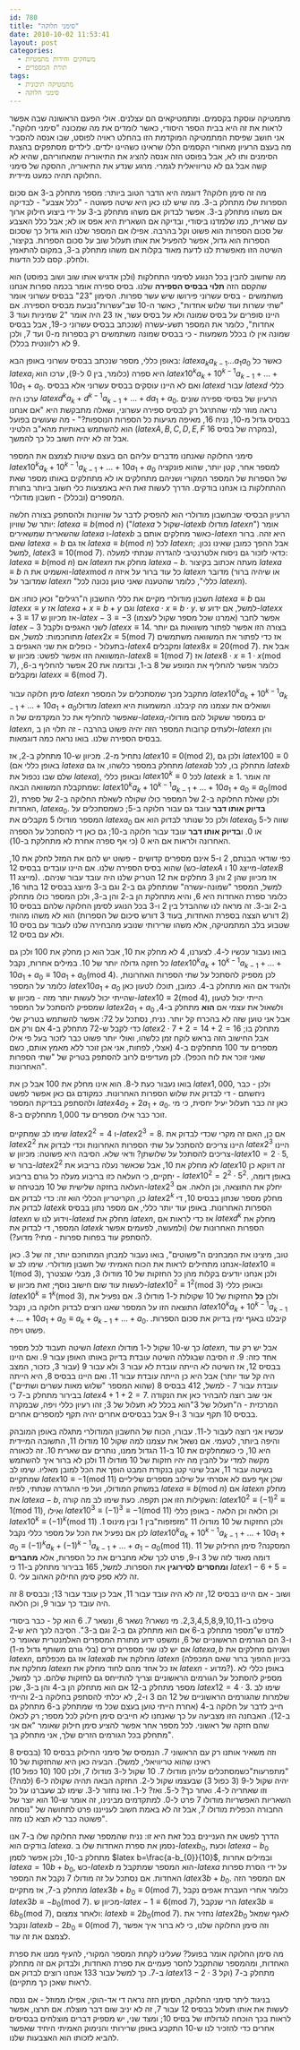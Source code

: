 ```yaml
---
id: 780
title: "סימני חלוקה"
date: 2010-10-02 11:53:41
layout: post
categories: 
  - משחקים וחידות מתמטיות
  - תורת המספרים
tags: 
  - מתמטיקה תיכונית
  - סימני חלוקה
---
```

מתמטיקה עוסקת בקסמים. ומתמטיקאים הם עצלנים. אולי הפעם הראשונה שבה אפשר לראות את זה היא בבית הספר היסודי, כאשר לומדים את מה שמכונה "סימני חלוקה". אני חושב שפיסת המתמטיקה המוקדמת הזו בהחלט ראויה לפוסט, שבו אנסה להסביר מה בעצם הרעיון מאחורי הקסמים הללו שראינו כשהיינו ילדים. לילדים מסתפקים בהצגת הסימנים ותו לא, אבל בפוסט הזה אנסה להציג את התיאוריה שמאחוריהם, שהיא לא קשה אבל גם לא טריוויאלית לגמרי. מרגע שנדע את התיאוריה, ההסקה של סימני החלוקה תהיה כמעט מיידית.

מה זה סימן חלוקה? דוגמה היא הדבר הטוב ביותר: מספר מתחלק ב-3 אם סכום הספרות שלו מתחלק ב-3. מה שיש לנו כאן היא שיטה פשוטה - "כלל אצבע" - לבדיקה אם משהו מתחלק ב-3. אפשר לבדוק אם משהו מתחלק ב-3 על ידי ביצוע חילוק ארוך עם שארית, כמו שלמדנו ביסודי, ובדיקה אם השארית היא אפס או לא; אבל כלל האצבע של סכום הספרות הוא פשוט וקל בהרבה. אפילו אם המספר שלנו הוא גדול כך שסכום הספרות הוא גדול, אפשר להפעיל את אותו תעלול שוב על סכום הספרות. בקיצור, השיטה הזו מאפשרת לנו לדעת מאוד בקלות אם משהו מתחלק ב-3, במקום להתאמץ ולחלק. קסם לכל הדעות.

מה שחשוב להבין בכל הנוגע לסימני התחלקות (ולכן אדגיש אותו שוב ושוב בפוסט) הוא שהקסם הזה <strong>תלוי בבסיס הספירה</strong> שלנו. בסיס ספירה אומר בכמה ספרות אנחנו משתמשים - בסיס עשרוני פירושו שיש עשר ספרות. הסימון "23" בבסיס עשרוני אומר "שתי עשרות ועוד שלוש אחדות", כאשר ה-10 שב"עשרות"נובעת מבסיס הספירה. אם היינו סופרים על בסיס שמונה ולא על בסיס עשר, אז 23 היה אומר "2 שמיניות ועוד 3 אחדות", כלומר את המספר תשע-עשרה (שנכתב בבסיס עשרוני כ-19, אבל בבסיס שמונה אין לו בכלל משמעות - כי בבסיס שמונה משתמשים רק בספרות מ-0 ועד 7, ולכן 9 לא רלוונטית בכלל).

באופן כללי, מספר שנכתב בבסיס עשרוני באופן הבא: $latex a_{k}a_{k-1}\dots a_{1}a_{0}$ כאשר כל $latex a_{i}$ היא ספרה (כלומר, בין 0 ל-9), ערכו הוא $latex 10^{k}a_{k}+10^{k-1}a_{k-1}+\dots+10a_{1}+a_{0}$. ואם לא היינו עוסקים בבסיס עשרוני אלא בבסיס $latex d$ עבור $latex d$ כללי ערכו היה $latex d^{k}a_{k}+d^{k-1}a_{k-1}+\dots+da_{1}+a_{0}$. הרעיון של בסיסי ספירה שונים נראה מוזר למי שהתרגל רק לבסיס ספירה עשרוני, ושאלה מתבקשת היא "אם אנחנו בבסיס גדול מ-10, נניח 16, מאיפה מגיעות כל הספרות הנוספות?" - מה שעושים בפועל הוא להשתמש באותיות מהא"ב הלטיני ($latex A,B,C,D,E,F$ במקרה של בסיס 16), אבל זה לא יהיה חשוב כל כך להמשך.

סימני החלוקה שאנחנו מדברים עליהם הם בעצם שיטות לצמצם את המספר $latex 10^{k}a_{k}+10^{k-1}a_{k-1}+\dots+10a_{1}+a_{0}$ למספר אחר, קטן יותר, שהוא פונקציה של הספרות של המספר המקורי ושניהם מתחלקים או לא מתחלקים באותו מספר שאת ההתחלקות בו אנחנו בודקים. הדרך לעשות זאת היא באמצעות כלי חשוב ביותר בתורת המספרים (ובכלל) - חשבון מודולרי.

הרעיון הבסיסי שבחשבון מודולרי הוא להפסיק לדבר על שוויונות ולהסתפק בצורה חלשה יותר של שוויון: $latex a\equiv b\left(\mbox{mod }n\right)$ ("$latex a$ שקול ל-$latex b$ מודולו $latex n$") אומר שהשארית שמשאירים $latex a$ ו-$latex b$ כאשר מחלקים אותם ב-$latex n$ היא זהה. ברור שאם $latex a=b$ אז גם $latex a\equiv b\left(\mbox{mod }n\right)$ לכל $latex n$; אבל ההפך כמובן שאינו נכון. למשל, $latex 3\equiv10\left(\mbox{mod }7\right)$. כדאי לזכור גם ניסוח אלטרנטיבי להגדרה שנתתי למעלה: $latex a\equiv b\left(\mbox{mod }n\right)$ אם $latex n$ מחלק את $latex a-b$. מעתה אכתוב בקיצור $latex a\equiv b$ ואשמיט את ה-$latex \mbox{mod }n$ כל עוד ברור על איזה $latex n$ מדובר (או שיהיה ברור שמדובר על $latex n$ "כללי", כלומר שהטענה שאני טוען נכונה לכל $latex n$).

חשבון מודולרי מקיים את כללי החשבון ה"רגילים" וכאן כוחו: אם $latex a\equiv b$ וגם $latex x\equiv y$ אז $latex a+x\equiv b+y$ וגם $latex a\cdot x\equiv b\cdot y$. למשל, אם ידוע ש-$latex x+3\equiv17$ אז מכיוון ש-$latex -3\equiv-3$ (אמרנו שכל מספר שקול לעצמו) אפשר לחבר $latex -3$ לשני האגפים ולקבל $latex x\equiv14$. בצורה הזו אפשר לפתור משוואות גם יותר מתוחכמות: למשל, אם $latex 2x\equiv5\left(\mbox{mod }7\right)$ אז כדי לפתור את המשוואה משתמשים בתעלול - כופלים את שני האגפים ב-$latex 4$ ומקבלים $latex 8x\equiv20\left(\mbox{mod }7\right)$. אבל את המשוואה הזו אפשר לפשט: מכיוון ש-$latex 8\equiv1\left(\mbox{mod }7\right)$ אז $latex 8\cdot x\equiv1\cdot x\left(\mbox{mod }7\right)$, כלומר אפשר להחליף את המופע של 8 ב-1, ובדומה את 20 אפשר להחליף ב-6, ומקבלים $latex x\equiv6\left(\mbox{mod }7\right)$.

סימן חלוקה עבור $latex n$ מתקבל מכך שמסתכלים על המספר $latex 10^{k}a_{k}+10^{k-1}a_{k-1}+\dots+10a_{1}+a_{0}$מודולו $latex n$ ושואלים את עצמנו מה קיבלנו. המשמעות היא שאפשר להחליף את כל המקדמים של ה-$latex a_{i}$-ים במספר ששקול להם מודולו $latex n$, ולעתים קרובות המספר הזה יהיה פשוט בהרבה - זה תלוי הן ב-$latex n$ והן בבסיס הספירה שלנו. בואו נראה כמה דוגמאות.

נתחיל מ-2. מכיוון ש-10 מתחלק ב-2, אז $latex 10\equiv0\left(\mbox{mod }2\right)$, ולכן גם $latex 100\equiv0$ (באופן כללי אם $latex a$ מתחלק במספר כלשהו, אז גם $latex ab$ מתחלק בו, לכל $latex b$ שלם שבו נכפול את $latex a$), ובאופן כללי $latex 10^{k}\equiv0$ לכל $latex k\ge1$. זה אומר שמתקבלת המשוואה הבאה: $latex 10^{k}a_{k}+10^{k-1}a_{k-1}+\dots+10a_{1}+a_{0}\equiv a_{0}\left(\mbox{mod }2\right)$, ולכן שאלת החלוקה ב-2 של המספר כולו שקולה לשאלת החלוקה ב-2 של ספרת האחדות, $latex a_{0}$. <strong>בדיוק אותו דבר</strong> עובד גם עבור חלוקה ב-5; כשמסתכלים על המספר מודולו 5 מקבלים את $latex a_{0}$ ולכן כל שנותר לבדוק הוא אם $latex a_{0}$ שווה ל-5 או 0. ו<strong>בדיוק אותו דבר</strong> עובד עבור חלוקה ב-10; גם כאן די להסתכל על הספרה האחרונה ולראות אם היא 0 (כי אף ספרה אחרת לא מתחלקת ב-10).

כפי שודאי הבנתם, 2 ו-5 אינם מספרים קדושים - פשוט יש להם את המזל לחלק את 10, שהוא בסיס הספירה שלנו. אם היינו עובדים בבסיס 12 (כש-$latex A$ מייצג 10 ו-$latex B$ מייצג 11). אז מכיוון שהן 2 והן 3 מחלקים את 12 הטריק שלנו היה עובד עבור שניהם. למשל, המספר "שמונה-עשרה" שמתחלק גם ב-2 וגם ב-3 מיוצג בבסיס 12 בתור 16, כלומר ספרת האחדות היא 6, והיא מתחלקת הן ב-2 והן ב-3, ולכן המספר כולו מתחלק ב-2 וב-3. זה מראה לנו שההבדל בין 2 ו-3 בכל הנוגע לסימן החלוקה שלהם בבסיס 10 (2 דורש הצצה בספרת האחדות, בעוד 3 דורש סיכום של הספרות) הוא לא משהו מהותי שטבוע בלב המתמטיקה, אלא משהו שרירותי שנובע מהבחירה שלנו לעבוד עם בסיס 10 ולא עם בסיס 12.

בואו נעבור עכשיו ל-4. לצערנו, 4 לא מחלק את 10, אבל הוא כן מחלק את 100 ולכן גם כל חזקה גדולה יותר של 10. במילים אחרות, נקבל $latex 10^{k}a_{k}+10^{k-1}a_{k-1}+\dots+10a_{1}+a_{0}\equiv10a_{1}+a_{0}\left(\mbox{mod }4\right)$. לכן מספיק להסתכל על שתי הספרות האחרונות, כלומר על המספר $latex 10a_{1}+a_{0}$ ולהגיד אם הוא מתחלק ב-4. כמובן, תוכלו לטעון כאן שהייתי יכול לעשות יותר מזה - מכיוון ש-$latex 10\equiv2\left(\mbox{mod }4\right)$, הייתי יכול לטעון שמספיק להסתכל על המספר $latex 2a_{1}+a_{0}$ ולשאול את עצמי אם <strong>הוא</strong> מתחלק ב-4, אבל אני טוען שזה לא בהכרח קל יותר. נניח, נסתכל על 72: אפשר להשתמש בטריק שלי כדי לקבל ש-72 מתחלק ב-4 אם ורק אם $latex 2\cdot7+2=14+2=16$ מתחלק בו; אבל החישוב הזה בראש לוקח זמן כלשהו, ואולי יותר פשוט כבר לזכור בעל פי אילו מספרים עד 100 מתחלקים ב-4 (אצלי, לפחות, אני אכן זוכר ללא מאמץ אותם, כשם שאני זוכר את לוח הכפל). לכן מעדיפים לרוב להסתפק בטריק של "שתי הספרות האחרונות".

בואו נעבור כעת ל-8. הוא אינו מחלק את 100 אבל כן את $latex 1,000$, ולכן - כבר ניחשתם - די לבדוק את שלוש הספרות האחרונות. כמקודם גם כאן אפשר לפשט ולהסתפק בבדיקת המספר $latex 4a_{2}+2a_{1}+a_{0}$. כאן זה כבר תעלול יעיל יחסית, כי מי זוכר כבר אילו מספרים עד 1,000 מתחלקים ב-8.

שימו לב שמתקיים $latex 2^{2}=4$ ו-$latex 2^{3}=8$. אם כן, האם זה מקרי שכדי לבדוק את $latex 2^{2}$ היינו צריכים להסתכל על שתי הספרות האחרונות וכדי לבדוק את $latex 2^{3}$ היינו צריכים להסתכל על שלושתן? ודאי שלא. הסיבה היא פשוטה: מכיוון ש-$latex 10=2\cdot5$, ברור ש-$latex 2^{2}$ לא מחלק את 10, אבל שכאשר נעלה בריבוע את $latex 10$ זה דווקא כן יתקיים, כי העלאה כזו בריבוע מעלה כל גורם בריבוע - $latex 10^{2}=2^{2}\cdot5^{2}$. באופן דומה, העלאה בחזקה שלישית של 10 מבטיחה ש-$latex 2^{3}$ יחלק את התוצאה, וכן הלאה. אם כן, הקריטריון הכללי הוא זה: כדי לבדוק אם $latex 2^{k}$ מחלק מספר שנתון בבסיס 10, די לבדוק את $latex k$ הספרות האחרונות. באופן עוד יותר כללי, אם מספר נתון בבסיס $latex n$ וידוע לנו ש-$latex d$ מחלק את $latex n$, אז כדי לראות אם $latex d^{k}$ מחלק את המספר, די לבדוק את $latex k$ הספרות האחרונות שלו (ולמעשה, לפעמים אפשר להסתפק עוד בפחות ספרות - מתי? מדוע?).

טוב, מיצינו את המבחנים ה"פשוטים", בואו נעבור למבחן המתוחכם יותר, זה של 3. כאן אנחנו מתחילים לראות את הכוח האמיתי של חשבון מודולרי. שימו לב ש-$latex 10\equiv1\left(\mbox{mod }3\right)$, ולכן אנחנו יודעים בקלות מהן כל החזקות של 10 מודולו 3, מבלי שנצטרך לעשות עוד שום חישוב נוסף; זאת מכיוון ש-$latex 10^{2}\equiv1^{2}\left(\mbox{mod 3}\right)$ ובאופן כללי $latex 10^{k}\equiv1^{k}\left(\mbox{mod }3\right)$, ולכן <strong>כל</strong> החזקות של 10 שקולות ל-1 מודולו 3. אם נפעיל את התוצאה הזו על המספר שאנו רוצים לבדוק חלוקה בו, נקבל $latex 10^{k}a_{k}+10^{k-1}a_{k-1}+\dots+10a_{1}+a_{0}\equiv a_{k}+a_{k-1}+\dots+a_{0}$. קיבלנו באגף ימין בדיוק את סכום הספרות. פשוט ויפה.

השיטה תעבוד לכל מספר $latex n$ כך ש-10 שקול ל-1 מודולו $latex n$, אבל יש רק עוד אחד כזה: 9. זו הסיבה שבגללה השיטה עובדת בדיוק באותו האופן עבור 9. ואם היינו בבסיס 12, אז השיטה לא הייתה עובדת לא עבור 3 ולא עבור 9 (עבור 3, כזכור, המצב היה קל עוד יותר) אבל היא כן הייתה עובדת עבור 11. ואם היינו בבסיס 8, היא הייתה עובדת עבור 7 - למשל, 412 בבסיס 8 (שהוא המספר "שלוש מאות עשרים ושתיים") בבירור מתחלק ב-7 כי $latex 4+1+2=7$. אני שוב רוצה להבהיר כאן את הנקודה המרכזית - ה"תעלול של 3"הוא בכלל לא תעלול של 3; זהו רעיון כללי ויפה, שבמקרה בבסיס 10 תקף עבור 3 ו-9 אבל בבסיסים אחרים יהיה תקף למספרים אחרים.

עכשיו אני רוצה לעבור ל-11. עבורו, הכוח של החשבון המודולרי מתגלה באופן המובהק והיפה ביותר, לטעמי. אם נשאל את עצמנו למה שקול 10 מודולו 11, התשובה המיידית היא 10, כי כשמחלקים את 10 ב-11 הגדול ממנו, נותרים עם שארית 10. זה לכאורה מקשה למדי על להבין מה יהיו חזקות של 10 מודולו 11 ולכן לא ברור איך להשתמש בשיטה עבור 11, אבל שינוי קטן בנקודת המבט הופך את הכל למובן מאליו. שימו לב שמתקיים $latex 10\equiv-1\left(\mbox{mod }11\right)$ שכן אף פעם לא אסרתי על שילוב מספרים שליליים במשחק המודולו, ועל פי ההגדרה שנתתי, לפיה $latex a\equiv b\left(\mbox{mod }n\right)$ אם $latex n$ מחלק את $latex a-b$, השקילות הזו אכן תקפה. כעת שימו לב מה קורה: $latex 10^{2}\equiv\left(-1\right)^{2}\equiv1\left(\mbox{mod }11\right)$, ואילו $latex 10^{3}\equiv\left(-1\right)^{3}\equiv-1\left(\mbox{mod }11\right)$ וכן הלאה וכן הלאה - באופן כללי $latex 10^{k}\equiv\left(-1\right)^{k}\left(\mbox{mod }11\right)$ ולכן החזקות של 10 מודולו 11 "מזפזפות"בין 1 ובין מינוס 1. לכן אם נפעיל את הכל על מספר כללי נקבל $latex 10^{k}a_{k}+10^{k-1}a_{k-1}+\dots+10a_{1}+a_{0}\equiv\left(-1\right)^{k}a_{k}+\left(-1\right)^{k-1}a_{k-1}+\dots+a_{1}-a_{0}\left(\mbox{mod }11\right)$. המסקנה? סימן החילוק של 11 דומה מאוד לזה של 3 ו-9, פרט לכך שלא מחברים את כל הספרות, אלא <strong>מחברים ומחסרים לסירוגין</strong> את הספרות. למשל, 165 בבירור מתחלק ב-11 כי $latex 1-6+5=0$. זה ללא ספק סימן החילוק האהוב עלי.

ושוב - אם היינו בבסיס 12, זה לא היה עובד עבור 11, אבל כן עובד עבור 13; ובבסיס 8 זה היה עובד כך עבור 9, וכן הלאה.

טיפלנו ב-2,3,4,5,8,9,10,11. מי נשארו? נשאר 6, ונשאר 7. 6 הוא קל - כבר ביסודי למדנו ש"מספר מתחלק ב-6 אם הוא מתחלק גם ב-2 וגם ב-3". הסיבה לכך היא ש-2 ו-3 הם הגורמים הראשוניים של 6, ומשפט ידוע מתורת המספרים האלמנטרית שאומר כי אם יש לנו שני מספרים זרים (בלי גורם משותף גדול מ-1) $latex a,b$ ושניהם מחלקים את $latex n$, אז גם מכפלתם $latex ab$ מחלקת את $latex n$ (בכיוון ההפוך ברור שאם המכפלה מחלקת את $latex n$ אז כל אחד מהם לחוד מחלק את $latex n$ - מדוע?). באופן כללי לא מספיק להסתכל על הגורמים הראשוניים וצריך להתייחס גם לחזקות שלהם. כך למשל, מספר מתחלק ב-12 אם הוא מתחלק הן ב-4 והן ב-3, שכן $latex 12=4\cdot3$. שימו לב שלמרות שהגורמים הראשוניים של 12 הם 3 ו-2, לא יכלתי להסתפק בחלוקה ב-2 והייתי חייב לדבר על חלוקה ב-4 (אחרת הייתי טוען בעצם שכל מי שמתחלק ב-6 מתחלק גם ב-12). האבחנה הזו מצביעה על כך שאנחנו לא חייבים סימן חילוק לכל מספר; רק לכאלו שהם חזקה של ראשוני. לכל מספר אחר אפשר להציע סימן חילוק שאומר "אם אני מתחלק בכל הגורמים הזרים שלך, אני מתחלק בך".

וזה משאיר אותנו רק עם הראשוני 7. הנמסיס של סימני החילוק בבסיס 10 (בבסיס 8 ראינו שהוא טריוויאלי, למשל). הבעיה כאן היא שהחזקות של 10 "מתפרעות"כשמסתכלים עליהן מודולו 7. 10 שקול ל-3 מודולו 7, ולכן 100 (10 כפול 10) יהיה שקול ל-9 (3 כפול 3) שבעצמו שקול ל-2. החזקה הבאה תהיה שקולה ל-6 (למה?) וזו שאחריה ל-4. ואחר כך? ל-5. ואז? ל-1. ואז נחזור ל-3. שימו לב שעברנו על כל השאריות האפשריות מודולו 7 פרט ל-0. למתקדמים מבינינו, זה אומר ש-10 הוא יוצר של החבורה הכפלית מודולו 7, אבל זה לא באמת חשוב לענייננו פרט לתחושה של "נוסחה פשוטה כבר לא תצא לנו מזה".

הדרך לפשט את העניינים בכל זאת היא זו: נניח שהמספר שאת החלוקה שלו ב-7 אנו בודקים הוא $latex a$. נסמן את ספרת האחדות שלו ב-$latex b_{0}$, וכעת $latex a-b_{0}$ מתחלק ב-10, ולכן אפשר לסמן $latex b=\frac{a-b_{0}}{10}$, ובמילים אחרות $latex a=10b+b_{0}$, כש-$latex b$ הוא המספר שמתקבל מ-$latex a$ על ידי הסרת ספרות האחדות. אם נסתכל על זה מודולו 7 נקבל את המספר $latex 3b+b_{0}$. אם המספר הזה מתחלק ב-7, אז מתקיים $latex 3b+b_{0}\equiv0\left(\mbox{mod }7\right)$, כלומר אחרי העברת אגפים נקבל $latex 3b\equiv-b_{0}\left(\mbox{mod }7\right)$. מכיוון ש-$latex -1\equiv6\left(\mbox{mod }7\right)$, הרי שנקבל $latex 3b\equiv6b_{0}\left(\mbox{mod }7\right)$, ולאחר צמצום: $latex b\equiv2b_{0}\left(\mbox{mod }7\right)$. נחזיר את $latex 2b_{0}$ לאגף שמאל ונקבל $latex b-2b_{0}\equiv0\left(\mbox{mod 7}\right)$, וזה סימן החלוקה שלנו, כי לא ברור איך אפשר לצמצם את זה עוד.

מה סימן החלוקה אומר בפועל? שעלינו לקחת המספר המקורי, להעיף ממנו את ספרת האחדות, ומהמספר שהתקבל לחסר פעמיים את ספרת האחדות, ולבדוק אם זה מתחלק ב-7. כך למשל עבור 133 אנחנו רוצים לבדוק אם $latex 13-2\cdot3$ מתחלק ב-7 (וקל לראות שאכן כך מתקיים).

בניגוד ליתר סימני החלוקה, הסימן הזה נראה די אד-הוקי, אפילו ממוזל - אם ננסה לעשות את אותו תעלול בבסיס 12 עבור 7, זה לא יניב שום דבר מוצלח. אם תרצו, אפשר לראות בכך הוכחה לגדולתו של בסיס 10; ומצד שני, יש מספיק דברים מוצלחים בבסיסים אחרים כדי להזכיר לנו ש-10 התקבע באופן שרירותי והנימוק האמיתי היחיד שאפשר להביא לזכותו הוא האצבעות שלנו.
